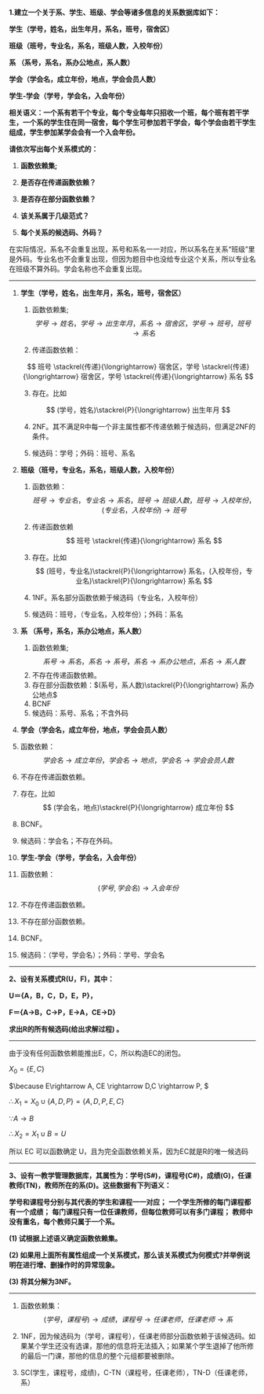 **1.建立一个关于系、学生、班级、学会等诸多信息的关系数据库如下：**

  **学生（学号，姓名，出生年月，系名，班号，宿舍区）**

  **班级（班号，专业名，系名，班级人数，入校年份）**

  **系  （系号，系名，系办公地点，系人数）**

  **学会（学会名，成立年份，地点，学会会员人数）**

  **学生-学会（学号，学会名，入会年份）**

**相关语义：一个系有若干个专业，每个专业每年只招收一个班，每个班有若干学生，一个系的学生住在同一宿舍，每个学生可参加若干学会，每个学会由若干学生组成，学生参加某学会会有一个入会年份。**

**请依次写出每个关系模式的：**

1) **函数依赖集;**

2) **是否存在传递函数依赖？**

3) **是否存在部分函数依赖？**

4) **该关系属于几级范式？**

5) **每个关系的候选码、外码？**

在实际情况，系名不会重复出现，系号和系名一一对应，所以系名在关系“班级”里是外码。专业名也不会重复出现，但因为题目中也没给专业这个关系，所以专业名在班级不算外码。学会名称也不会重复出现。

-----

1. **学生（学号，姓名，出生年月，系名，班号，宿舍区）**

   1. 函数依赖集; 
      $$
       学号 \rightarrow 姓名，学号 \rightarrow 出生年月， 系名 \rightarrow 宿舍区，学号 \rightarrow 班号，班号 \rightarrow 系名
      $$

   2. 传递函数依赖：


   $$
   班号 \stackrel{传递}{\longrightarrow} 宿舍区，学号 \stackrel{传递}{\longrightarrow} 宿舍区，学号 \stackrel{传递}{\longrightarrow} 系名
   $$

   

   3. 存在。比如

   $$
   (学号，姓名)\stackrel{P}{\longrightarrow} 出生年月
   $$

   4. 2NF。其不满足R中每一个非主属性都不传递依赖于候选码，但满足2NF的条件。

   5. 候选码：学号；外码：班号、系名

2. **班级（班号，专业名，系名，班级人数，入校年份）**

   1. 函数依赖：
      $$
      班号 \rightarrow 专业名，专业名 \rightarrow 系名，班号 \rightarrow 班级人数， 班号 \rightarrow 入校年份，(专业名，入校年份) \rightarrow 班号
      $$
   2. 传递函数依赖
      $$
      班号 \stackrel{传递}{\longrightarrow} 系名
      $$
      
   3. 存在。比如
      $$
      (班号，专业名)\stackrel{P}{\longrightarrow} 系名，(入校年份，专业名)\stackrel{P}{\longrightarrow} 系名
      $$
   4. 1NF。系名部分函数依赖于候选码（专业名，入校年份）
   5. 候选码：班号，（专业名，入校年份）；外码：系名

3. **系  （系号，系名，系办公地点，系人数）**

   1. 函数依赖集; 
      $$
      系号 \rightarrow 系名，系名 \rightarrow 系号，系名 \rightarrow 系办公地点， 系名 \rightarrow 系人数
      $$
   2. 不存在传递函数依赖。
   3. 存在部分函数依赖：$(系号，系人数)\stackrel{P}{\longrightarrow} 系办公地点$
   4. BCNF
   5. 候选码：系号、系名；不含外码

4.   **学会（学会名，成立年份，地点，学会会员人数）**

   1. 函数依赖：
      $$
      学会名 \rightarrow 成立年份，学会名 \rightarrow 地点，学会名 \rightarrow 学会会员人数
      $$

   2. 不存在传递函数依赖。

   3. 存在。比如
      $$
      (学会名，地点)\stackrel{P}{\longrightarrow} 成立年份
      $$

   4. BCNF。

   5. 候选码：学会名；不存在外码。

5.   **学生-学会（学号，学会名，入会年份）**

   1. 函数依赖：
      $$
      (学号, 学会名) \rightarrow 入会年份 
      $$

   2. 不存在传递函数依赖。

   3. 不存在部分函数依赖。

   4. BCNF。

   5. 候选码：（学号，学会名）；外码：学号、学会名



-----

**2、设有关系模式R(U，F)，其中：**

**U＝{A，B，C，D，E，P}，**

**F＝{A→B，C→P，E→A，CE→D}**

**求出R的所有候选码(给出求解过程) 。**

---

由于没有任何函数依赖能推出E，C，所以构造EC的闭包。

$X_0=\{E,C\}$

$\because E\rightarrow A, CE \rightarrow D,C \rightarrow P, $

$\therefore X_1 = X_0 \cup \{A,D,P\} = \{A,D,P,E,C\}$

$\because A \rightarrow B$

$\therefore X_2 = X_1 \cup B = U$

所以 EC 可以函数确定 U，且为完全函数依赖关系，因为EC就是R的唯一候选码

----

**3、设有一教学管理数据库，其属性为：学号(S#)，课程号(C#)，成绩(G)，任课教师(TN)，教师所在的系(D)。这些数据有下列语义：**

**学号和课程号分别与其代表的学生和课程一一对应；**
**一个学生所修的每门课程都有一个成绩；**
**每门课程只有一位任课教师，但每位教师可以有多门课程；**
**教师中没有重名，每个教师只属于一个系。**

**(1) 试根据上述语义确定函数依赖集。**

**(2) 如果用上面所有属性组成一个关系模式，那么该关系模式为何模式?并举例说明在进行增、删操作时的异常现象。**

**(3) 将其分解为3NF。**

----

1. 函数依赖集：
   $$
   (学号，课程号) \rightarrow 成绩，课程号 \rightarrow 任课老师，任课老师 \rightarrow 系
   $$
   

2. 1NF，因为候选码为（学号，课程号），任课老师部分函数依赖于该候选码。如果某个学生还没有选课，那他的信息将无法插入；如果某个学生退掉了他所修的最后一门课，那他的信息的整个元组都要被删除。
3. SC(学生，课程号，成绩)，C-TN（课程号，任课老师），TN-D（任课老师，系）